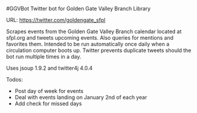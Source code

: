 #GGVBot
Twitter bot for Golden Gate Valley Branch Library

URL: https://twitter.com/goldengate_sfpl

Scrapes events from the Golden Gate Valley Branch calendar located at sfpl.org and tweets upcoming events. Also queries for mentions and favorites them. Intended to be run automatically once daily when a circulation computer boots up. Twitter prevents duplicate tweets should the bot run multiple times in a day.

Uses jsoup 1.9.2 and twitter4j 4.0.4

Todos:

- Post day of week for events
- Deal with events landing on January 2nd of each year
- Add check for missed days
